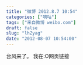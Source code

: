 ```yaml
---
title: "微博 2012.8.7 10:54"
categories: ["嘀咕"]
tags: ["来自微博 weibo.com"]
draft: false
slug: "lhZyag"
date: "2012-08-07 10:54:00"
---
```


<p>台风来了。 我在:O网页链接 ​​​​</p>
